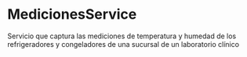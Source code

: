 # MedicionesService
Servicio que captura las mediciones de temperatura y humedad de los refrigeradores y congeladores de una sucursal de un laboratorio clínico 

